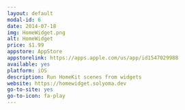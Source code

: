 ```yaml
---
layout: default
modal-id: 6
date: 2014-07-18
img: HomeWidget.png
alt: HomeWidget
price: $1.99
appstore: AppStore
appstorelink: https://apps.apple.com/us/app/id1547029988
available: yes
platform: iOS
description: Run HomeKit scenes from widgets
website: https://homewidget.solyoma.dev
go-to-site: yes
go-to-icon: fa-play
---
```

